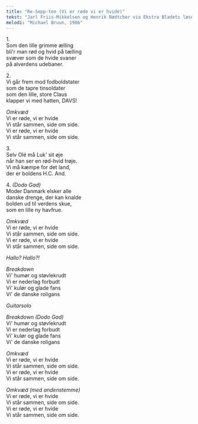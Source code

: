 ```yaml
---
title: "Re-Sepp-ten (Vi er røde vi er hvide)"
tekst: "Jarl Friis-Mikkelsen og Henrik Bødtcher via Ekstra Bladets læsere, 1986"
melodi: "Michael Bruun, 1986"
---
```


1\.\
Som den lille grimme ælling\
bli'r man rød og hvid på tælling\
svæver som de hvide svaner\
på alverdens udebaner.

2\.\
Vi går frem mod fodboldstater\
som de tapre tinsoldater\
som den lille, store Claus\
klapper vi med hatten, DAVS!

*Omkvæd*\
Vi er røde, vi er hvide\
Vi står sammen, side om side.\
Vi er røde, vi er hvide\
Vi står sammen, side om side.

3\.\
Selv Olé må Luk' sit øje\
når han ser en rød-hvid trøje.\
Vi må kæmpe for det land,\
der er boldens H.C. And.

4\. *(Dodo Gad)*\
Moder Danmark elsker alle\
danske drenge, der kan knalde\
bolden ud til verdens skue,\
som en lille ny havfrue.

*Omkvæd*\
Vi er røde, vi er hvide\
Vi står sammen, side om side.\
Vi er røde, vi er hvide\
Vi står sammen, side om side.

*Hallo? Hallo?!*

*Breakdown*\
Vi' humør og støvlekrudt\
Vi er nederlag forbudt\
Vi' kulør og glade fans\
Vi' de danske roligans

*Guitarsolo*

*Breakdown (Dodo Gad)*\
Vi' humør og støvlekrudt\
Vi er nederlag forbudt\
Vi' kulør og glade fans\
Vi' de danske roligans

*Omkvæd*\
Vi er røde, vi er hvide\
Vi står sammen, side om side.\
Vi er røde, vi er hvide\
Vi står sammen, side om side.

*Omkvæd (med andenstemme)*\
Vi er røde, vi er hvide\
Vi står sammen, side om side.\
Vi er røde, vi er hvide\
Vi står sammen, side om side.